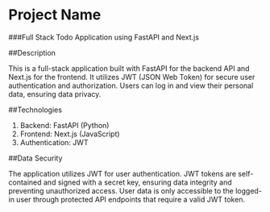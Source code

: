 # Project Name

###Full Stack Todo Application using FastAPI and Next.js

##Description

   This is a full-stack application built with FastAPI for the backend API and Next.js for the frontend. It utilizes JWT (JSON Web Token) for secure user authentication and authorization. Users can log in and view their personal data, ensuring data privacy.

##Technologies

1. Backend: FastAPI (Python)
2. Frontend: Next.js (JavaScript)
3. Authentication: JWT

##Data Security

The application utilizes JWT for user authentication. JWT tokens are self-contained and signed with a secret key, ensuring data integrity and preventing unauthorized access. User data is only accessible to the logged-in user through protected API endpoints that require a valid JWT token.
